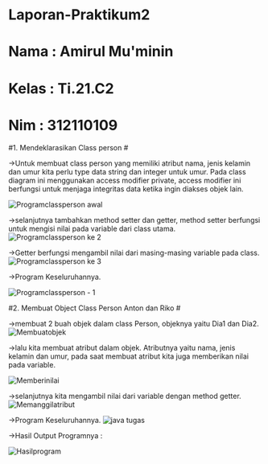 # Laporan-Praktikum2

# Nama  : Amirul Mu'minin
# Kelas : Ti.21.C2
# Nim   : 312110109

#1. Mendeklarasikan Class person #

->Untuk membuat class person yang memiliki atribut nama, jenis kelamin dan umur kita perlu type data string dan integer untuk umur.
Pada class diagram ini  menggunakan access modifier private, access modifier ini berfungsi untuk menjaga integritas data ketika ingin diakses objek lain. 

![Programclassperson awal](https://user-images.githubusercontent.com/116171779/198368757-aba30571-f949-4acc-bb2d-fb4daff5f468.jpg)

->selanjutnya  tambahkan method setter dan getter, method setter berfungsi untuk mengisi nilai pada variable dari class utama.
![Programclassperson ke 2](https://user-images.githubusercontent.com/116171779/198369112-a94706a3-bc38-4011-979b-1ee81825dfba.jpg)

->Getter berfungsi mengambil nilai dari masing-masing variable pada class.
![Programclassperson ke 3](https://user-images.githubusercontent.com/116171779/198369523-a137a6eb-08a7-4679-8c68-e6d823c66390.jpg)

->Program Keseluruhannya.

![Programclassperson - 1](https://user-images.githubusercontent.com/116171779/198370150-637370b6-be99-4108-ad43-d13607c38f97.jpg)


#2. Membuat Object Class Person Anton dan Riko #

->membuat 2 buah objek dalam class Person, objeknya yaitu Dia1 dan Dia2.
![Membuatobjek](https://user-images.githubusercontent.com/116171779/198371709-1d32c8be-dcc7-4a2b-b122-0867b7a5076f.jpg)

->lalu kita membuat atribut dalam objek. Atributnya yaitu nama, jenis kelamin dan umur, pada saat membuat atribut kita juga memberikan nilai pada variable.

![Memberinilai](https://user-images.githubusercontent.com/116171779/198372132-e59ac5d3-44ae-4bfd-bc83-4f36af7981c2.jpg)

->selanjutnya kita mengambil nilai dari variable dengan method getter.
![Memanggilatribut](https://user-images.githubusercontent.com/116171779/198371114-6ebd1fda-ee39-4292-87dd-85f4b3dbe9ca.jpg)

->Program Keseluruhannya.
![java tugas](https://user-images.githubusercontent.com/116171779/198370724-295c5a97-3dc7-46e8-9e41-59fb3c020652.jpg)


->Hasil Output Programnya :

![Hasilprogram](https://user-images.githubusercontent.com/116171779/198370908-ff5433a9-3196-42db-aa8a-c592e4755891.jpg)





